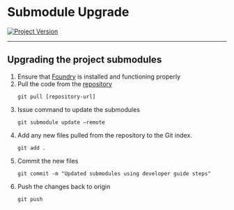 # Submodule Upgrade
[![Project Version][version-image]][version-url]

---

## Upgrading the project submodules
1. Ensure that [Foundry][foundry-url] is installed and functioning properly
2. Pull the code from the [repository][repository-url]
   ````
   git pull [repository-url]
   ````
3. Issue command to update the submodules
   ````
   git submodule update –remote
   ````
4. Add any new files pulled from the repository to the Git index.
   ````
   git add .
   ````
5. Commit the new files
   ````
   git commit -m "Updated submodules using developer guide steps"
   ````
6. Push the changes back to origin
   ````
   git push
   ````

<!-- These are the body links -->
[foundry-url]: https://book.getfoundry.sh/getting-started/installation
[repository-url]: https://github.com/thrackle-io/forte-rules-engine-v1


<!-- These are the header links -->
[version-image]: https://img.shields.io/badge/Version-2.4.0-brightgreen?style=for-the-badge&logo=appveyor
[version-url]: https://github.com/thrackle-io/forte-rules-engine-v1